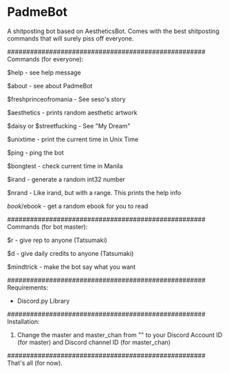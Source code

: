 # PadmeBot
A shitposting bot based on AestheticsBot. Comes with the best shitposting commands that will surely piss off everyone.

####################################################
Commands (for everyone):

$help - see help message

$about - see about PadmeBot

$freshprinceofromania - See seso's story

$aesthetics - prints random aesthetic artwork

$daisy or $streetfucking - See "My Dream"

$unixtime -  print the current time in Unix Time

$ping - ping the bot

$bongtest - check current time in Manila

$irand - generate a random int32 number

$nrand - Like irand, but with a range. This prints the help info

$book/$ebook - get a random ebook for you to read

####################################################
Commands (for bot master):

$r - give rep to anyone (Tatsumaki)

$d - give daily credits to anyone (Tatsumaki)

$mindtrick - make the bot say what you want

####################################################
Requirements:

- Discord.py Library

####################################################
Installation:

1. Change the master and master_chan from "" to your Discord Account ID (for master) and Discord channel ID (for master_chan)

####################################################
That's all (for now).
